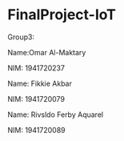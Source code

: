 # FinalProject-IoT

Group3:

Name:Omar Al-Maktary

NIM: 1941720237

Name: Fikkie Akbar

NIM: 1941720079

Name: Rivsldo Ferby Aquarel

NIM: 1941720089
